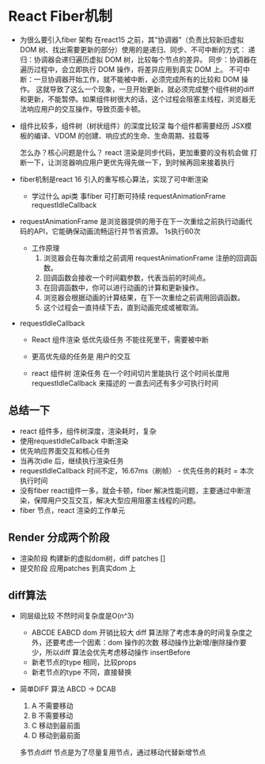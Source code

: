 # React Fiber机制

- 为很么要引入fiber 架构
   在react15 之前，其“协调器”（负责比较新旧虚拟 DOM 树、找出需要更新的部分）使用的是递归、同步、不可中断的方式：
   递归：协调器会递归遍历虚拟 DOM 树，比较每个节点的差异。
   同步：协调器在遍历过程中，会立即执行 DOM 操作，将差异应用到真实 DOM 上。
   不可中断：一旦协调器开始工作，就不能被中断，必须完成所有的比较和 DOM 操作。
   这就导致了这么一个现象，一旦开始更新，就必须完成整个组件树的diff和更新，不能暂停。如果组件树很大的话，这个过程会阻塞主线程，浏览器无法响应用户的交互操作，导致页面卡顿。

- 组件比较多，组件树（树状组件）的深度比较深
   每个组件都需要经历 JSX模板的编译、VDOM 的创建、响应式的生命、生命周期、挂载等

   怎么办？核心问题是什么？
   react 渲染是同步代码，更加重要的没有机会做
   打断一下，让浏览器响应用户更优先得先做一下，到时候再回来接着执行


- fiber机制是react 16 引入的重写核心算法，实现了可中断渲染

  - 学过什么 api类 事fiber
     可打断可持续
     requestAnimationFrame
     requestIdleCallback

- requestAnimationFrame
  是浏览器提供的用于在下一次重绘之前执行动画代码的API，它能确保动画流畅运行并节省资源。 1s执行60次

  - 工作原理
    1. 浏览器会在每次重绘之前调用 requestAnimationFrame 注册的回调函数。
    2. 回调函数会接收一个时间戳参数，代表当前的时间点。
    3. 在回调函数中，你可以进行动画的计算和更新操作。
    4. 浏览器会根据动画的计算结果，在下一次重绘之前调用回调函数。
    5. 这个过程会一直持续下去，直到动画完成或被取消。

- requestIdleCallback
  - React 组件渲染 低优先级任务
      不能往死里干，需要被中断
  - 更高优先级的任务是 用户的交互

  - react 组件树 渲染任务
    在一个时间切片里能执行
    这个时间长度用requestIdleCallback 来描述的
    一直去问还有多少可执行时间

## 总结一下
- react 组件多，组件树深度，渲染耗时，复杂
- 使用requestIdleCallback 中断渲染
- 优先响应界面交互和核心任务
- 当再次idle 后，继续执行渲染任务
- requestIdleCallback 时间不定，16.67ms（刷帧） - 优先任务的耗时 = 本次执行时间
- 没有fiber react组件一多，就会卡顿，fiber 解决性能问题，主要通过中断渲染，保障用户交互交互，解决大型应用阻塞主线程的问题。
- fiber 节点，react 渲染的工作单元


## Render 分成两个阶段
- 渲染阶段  构建新的虚拟dom树，diff patches []
- 提交阶段  应用patches 到真实dom 上


## diff算法 
- 同层级比较  不然时间复杂度是O(n^3)
  - ABCDE EABCD 
  dom 开销比较大
  diff 算法除了考虑本身的时间复杂度之外，还要考虑一个因素：dom 操作的次数 
  移动操作比新增/删除操作要少，所以diff 算法会优先考虑移动操作 
  insertBefore 
  - 新老节点的type 相同，比较props
  - 新老节点的type 不同，直接替换

- 简单DIFF 算法
ABCD -> DCAB
  1. A 不需要移动
  2. B 不需要移动
  3. C 移动到最前面
  4. D 移动到最前面
  
  多节点diff 节点是为了尽量复用节点，通过移动代替新增节点